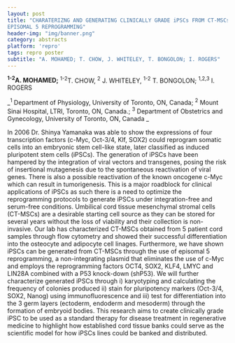 ```yaml
---
layout: post
title: "CHARATERIZNG AND GENERATING CLINICALLY GRADE iPSCs FROM CT-MSCs USING
EPISOMAL 5 REPROGRAMMING"
header-img: "img/banner.png"
category: abstracts
platform: 'repro'
tags: repro poster
subtitle: "A. MOHAMED; T. CHOW, J. WHITELEY, T. BONGOLON; I. ROGERS"
---
```

__<sup>1-2</sup>A. MOHAMED;__ <sup>1-2</sup>T. CHOW, <sup>2</sup> J. WHITELEY, <sup>1-2</sup> T. BONGOLON;
<sup>1,2,3</sup> I. ROGERS

_<sup>1</sup> Department of Physiology, University of Toronto, ON, Canada; <sup>2</sup>
Mount Sinai Hospital, LTRI, Toronto, ON, Canada.; <sup>3</sup> Department of
Obstetrics and Gynecology, University of Toronto, ON, Canada _

In 2006 Dr. Shinya Yamanaka was able to show the expressions of four
transcription factors (c-Myc, Oct-3/4, Klf, SOX2) could reprogram
somatic cells into an embryonic stem cell-like state, later classified
as induced pluripotent stem cells (iPSCs). The generation of iPSCs have
been hampered by the integration of viral vectors and transgenes, posing
the risk of insertional mutagenesis due to the spontaneous reactivation
of viral genes. There is also a possible reactivation of the known
oncogene c-Myc which can result in tumorigenesis. This is a major
roadblock for clinical applications of iPSCs as such there is a need to
optimize the reprogramming protocols to generate iPSCs under
integration-free and serum-free conditions. Umbilical cord tissue
mesenchymal stromal cells (CT-MSCs) are a desirable starting cell source
as they can be stored for several years without the loss of viability
and their collection is non-invasive. Our lab has characterized CT-MSCs
obtained from 5 patient cord samples through flow cytometry and showed
their successful differentiation into the osteocyte and adipocyte cell
linages. Furthermore, we have shown iPSCs can be generated from CT-MSCs
through the use of episomal 5 reprogramming, a non-integrating plasmid
that eliminates the use of c-Myc and employs the reprogramming factors
OCT4, SOX2, KLF4, LMYC and LIN28A combined with a P53 knock-down
(shP53). We will further characterize generated iPSCs through i)
karyotyping and calculating the frequency of colonies produced ii) stain
for pluripotency markers (Oct-3/4, SOX2, Nanog) using immunofluorescence
and iii) test for differentiation into the 3 germ layers (ectoderm,
endoderm and mesoderm) through the formation of embryoid bodies. This
research aims to create clinically grade iPSC to be used as a standard
therapy for disease treatment in regenerative medicine to highlight how
established cord tissue banks could serve as the scientific model for
how iPSCs lines could be banked and distributed.
